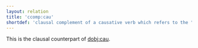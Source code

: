 ```yaml
---
layout: relation
title: 'ccomp:cau'
shortdef: 'clausal complement of a causative verb which refers to the "causee"'
---
```


This is the clausal counterpart of [dobj:cau](dobj-cau).

<!-- Interlanguage links updated Čt lis 12 09:43:17 CET 2020 -->
